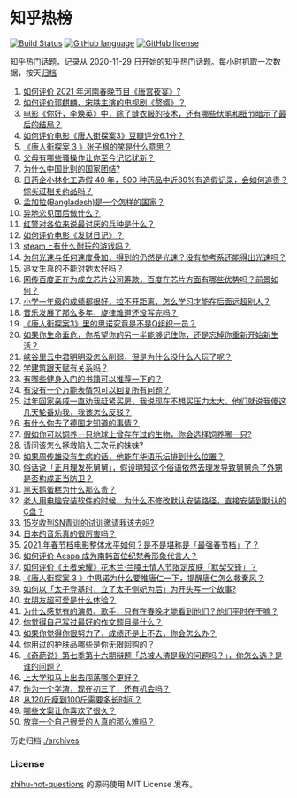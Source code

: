 # 知乎热榜
[![Build Status](https://github.com/ToWeLong/zhihu-hot-questions/workflows/CI/badge.svg)](https://github.com/ToWeLong/zhihu-hot-questions/actions)
[![GitHub language](https://img.shields.io/badge/language-golang-orange.svg)](https://golang.org/)
[![GitHub license](https://img.shields.io/github/license/ToWeLong/zhihu-hot-questions)](https://github.com/ToWeLong/zhihu-hot-questions/blob/main/LICENSE)

知乎热门话题，记录从 2020-11-29 日开始的知乎热门话题。每小时抓取一次数据，按天[归档](./archives)

<!-- BEGIN -->

1. [如何评价 2021 年河南春晚节目《唐宫夜宴》?](https://www.zhihu.com/question/444083597)
1. [如何评价郭麒麟、宋轶主演的电视剧《赘婿》？](https://www.zhihu.com/question/432766247)
1. [电影《你好，李焕英》中，除了缝衣服的技术，还有哪些伏笔和细节暗示了最后的结局？](https://www.zhihu.com/question/444054983)
1. [如何评价电影《唐人街探案3》豆瓣评分6.1分？](https://www.zhihu.com/question/444222726)
1. [《唐人街探案 3 》张子枫的笑是什么意思？](https://www.zhihu.com/question/444051232)
1. [父母有哪些骚操作让你至今记忆犹新？](https://www.zhihu.com/question/306434148)
1. [为什么中国比别的国家团结?](https://www.zhihu.com/question/385179186)
1. [日药企小林化工造假 40 年，500 种药品中近80%有造假记录，会如何追责？你买过相关药品吗？](https://www.zhihu.com/question/443934317)
1. [孟加拉(Bangladesh)是一个怎样的国家？](https://www.zhihu.com/question/38454447)
1. [异地恋见面后做什么？](https://www.zhihu.com/question/439485848)
1. [红警对各位来说最讨厌的兵种是什么？](https://www.zhihu.com/question/369669103)
1. [如何评价电影《发财日记》？](https://www.zhihu.com/question/442710277)
1. [steam上有什么耐玩的游戏吗？](https://www.zhihu.com/question/435717204)
1. [为何光速与任何速度叠加，得到的仍然是光速？没有参考系还能得出光速吗？](https://www.zhihu.com/question/435634407)
1. [追女生真的不能对她太好吗？](https://www.zhihu.com/question/435541311)
1. [网传百度正在为成立芯片公司筹款，百度在芯片方面有哪些优势吗？前景如何？](https://www.zhihu.com/question/443815175)
1. [小学一年级的成绩都很好，拉不开距离，怎么学习才能在后面远超别人？](https://www.zhihu.com/question/439054680)
1. [音乐发展了那么多年，旋律难道还没写完吗？](https://www.zhihu.com/question/402556395)
1. [《唐人街探案3》里的思诺究竟是不是Q组织一员？](https://www.zhihu.com/question/444078741)
1. [如果你生命垂危，你希望你的另一半能够记住你，还是忘掉你重新开始新生活？](https://www.zhihu.com/question/305252260)
1. [峡谷里云中君明明没怎么削弱，但是为什么没什么人玩了呢？](https://www.zhihu.com/question/417747809)
1. [学建筑跟天赋有关系吗？](https://www.zhihu.com/question/440136398)
1. [有哪些健身入门的书籍可以推荐一下的？](https://www.zhihu.com/question/361081916)
1. [有没有一个万能表情包可以回复所有问题？](https://www.zhihu.com/question/341311495)
1. [过年回家亲戚一直劝我赶紧买房，我说现在不想买压力太大，他们就说我傻这几天轮番劝我，我该怎么反驳？](https://www.zhihu.com/question/444235335)
1. [有什么你去了德国才知道的事情？](https://www.zhihu.com/question/339157417)
1. [假如你可以饲养一只地球上曾存在过的生物，你会选择饲养哪一只?](https://www.zhihu.com/question/430568590)
1. [请问该怎么拯救陷入二次元的妹妹?](https://www.zhihu.com/question/443290804)
1. [如果周传雄没有生病的话，他能在华语乐坛排到什么位置？](https://www.zhihu.com/question/338999136)
1. [俗话说「正月理发死舅舅」，假设明知这个俗语依然去理发导致舅舅杀了外甥是否构成正当防卫？](https://www.zhihu.com/question/444341465)
1. [黑天鹅蛋糕为什么那么贵？](https://www.zhihu.com/question/22916879)
1. [老人用电脑安装软件的时候，为什么不修改默认安装路径，直接安装到默认的C盘？](https://www.zhihu.com/question/358544011)
1. [15岁收到SN青训的试训邀请我该去吗?](https://www.zhihu.com/question/444265797)
1. [日本的音乐真的很厉害吗？](https://www.zhihu.com/question/443380335)
1. [2021 年春节档电影整体水平如何？是不是堪称是「最强春节档」了？](https://www.zhihu.com/question/444063793)
1. [如何评价 Aespa 成为南韩首位纪梵希形象代言人？](https://www.zhihu.com/question/444014838)
1. [如何评价《王者荣耀》花木兰·兰陵王情人节限定皮肤「默契交锋」？](https://www.zhihu.com/question/444104719)
1. [《唐人街探案 3 》中思诺为什么要推唐仁一下，提醒唐仁怎么救秦风？](https://www.zhihu.com/question/444091496)
1. [如何以「太子登基时，立了太子侧妃为后」为开头写一个故事?](https://www.zhihu.com/question/425504348)
1. [女朋友超可爱是什么体验？](https://www.zhihu.com/question/264334522)
1. [为什么感觉有的演员、歌手，只有在春晚才能看到他们？他们平时在干嘛？](https://www.zhihu.com/question/444006435)
1. [你觉得自己写过最好的作文题目是什么？](https://www.zhihu.com/question/354965203)
1. [如果你觉得你很努力了，成绩还是上不去，你会怎么办？](https://www.zhihu.com/question/441921645)
1. [你用过的护肤品哪些是你无限回购的？](https://www.zhihu.com/question/323188967)
1. [《奇葩说》第七季第十六期辩题「总被人渣是我的问题吗？」，你怎么选？是谁的问题？](https://www.zhihu.com/question/444210166)
1. [上大学和马上出去闯荡哪个更好？](https://www.zhihu.com/question/444050225)
1. [作为一个学渣，现在初三了，还有机会吗？](https://www.zhihu.com/question/443598696)
1. [从120斤瘦到100斤需要多长时间？](https://www.zhihu.com/question/302084700)
1. [哪些文案让你喜欢了很久？](https://www.zhihu.com/question/442927183)
1. [放弃一个自己很爱的人真的那么难吗？](https://www.zhihu.com/question/442778326)

<!-- END -->

历史归档 [./archives](./archives)


### License
[zhihu-hot-questions](https://github.com/towelong/zhihu-hot-questions) 的源码使用 MIT License 发布。